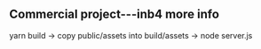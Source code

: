 ## Commercial project---inb4 more info

yarn build -> copy public/assets into build/assets -> node server.js
